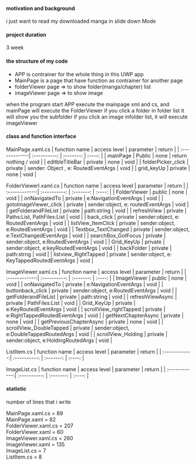 #### motivation and background
i just want to read my downloaded manga in slide down Mode

#### project duration
3 week

#### the structure of my code

- APP is contrainer for the whole thing in this UWP app
- MainPage is a page that have function as contrainer for another page
- folderViewer page => to show folder(manga/chapter) list
- imageViewer page => to show image


when the program start
APP execute the mainpage xml and cs, and mainPage will execute the FolderViewer
if you click a folder in folder list it will show you the subfolder
if you click an image infolder list, it will execute imageViewer

#### class and function interface
MainPage.xaml.cs
| function name | access level | parameter | return |
| :------------:| :----------: | :-------: | :----: |
| mainPage | Public | none | return nothing / void | 
| editbleTitleBar | private | none | void |
| folderPicker_click | private | sender: Object , e: RoutedEventArgs | void |
| grid_keyUp | private | none | void |

FolderViewerl.xaml.cs
| function name | access level | parameter | return |
| :------------:| :----------: | :-------: | :----: |
| FolderViewer | public | none | void |
| onNavigatedTo | private | e:NavigationEventArgs | void |
| gotoImageViewer_click | private | sender:object, e: routedEventArgs | void |
| getFolderandFileList | private | path:string | void |
| refreshView | private | Paths:List<string>, PathFiles:List<String> | void |
| back_click | private | sender:object, e: RoutedEventArgs | void |
| listView_ItemClick | private | sender:object, e:RoutedEventArgs | void |
| Textbox_TextChanged | private | sender:object, e:TextChangedEventArgs | void |
| searchBox_GotFocus | private | sender:object, e:RoutedEventArgs | void |
| Grid_KeyUp | private | sender:object, e:keyRoutedEventArgs | void |
| backFolder | private | path:strng | void | 
| listview_RightTapped | private | sender:object, e: KeyTappedRoutedEventArgs | void |

ImageViewer.xaml.cs
| function name | access level | parameter | return |
| :------------:| :----------: | :-------: | :----: |
| ImageViewer | public | none | void |
| onNavigatedTo | private | e:NavigationEventArgs | void |
| buttonback_click | private | sender:object, e:RoutedEventArgs | void |
| getFolderandFileList | private | path:string | void |
| refreshViewAsync | private | PathFiles:List<String> | void |
| Grid_KeyUp | private | e:KeyRoutedEventArgs | void |
| scrollView_rightTapped | private | e:RightTappedRoutedEventArgs | void |
| getNextChapterAsync | private | none | void |
| getPreviousChapterAsync | private | none | void |
| scrollView_DoubleTapped | private | sender:object, e:DoubleTappedRoutedArgs | void |
| scrollView_Holding | private | sender:object, e:HoldingRoutedArgs | void |

ListItem.cs
| function name | access level | parameter | return |
| :------------:| :----------: | :-------: | :----: |

ImageList.cs
| function name | access level | parameter | return |
| :------------:| :----------: | :-------: | :----: |

#### statistic 
number of lines that i write 

MainPage.xaml.cs = 89 <br>
MainPage.xaml = 82 <br>
FolderViewer.xaml.cs = 207 <br>
FolderViewer.xaml = 60 <br>
ImageViewer.xaml.cs = 260 <br>
ImageViewer.xaml = 135 <br>
ImageList.cs = 7 <br>
ListItem.cs = 8 











 



